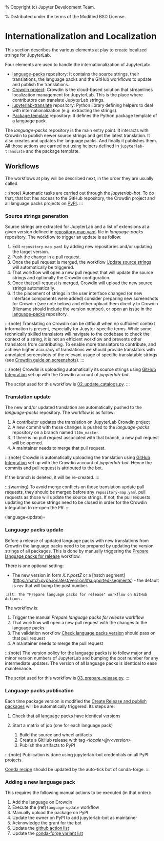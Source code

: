 % Copyright (c) Jupyter Development Team.

% Distributed under the terms of the Modified BSD License.

# Internationalization and Localization

This section describes the various elements at play to create localized strings for
JupyterLab.

Four elements are used to handle the internationalization of JupyterLab:

- [language-packs](https://github.com/jupyterlab/language-packs) repository: It contains
  the source strings, their translations, the language packs and the GitHub workflows to
  update and publish the translations.
- [Crowdin project](https://crowdin.com/project/jupyterlab): Crowdin is the cloud-based solution
  that streamlines localization management for JupyterLab. This is the place where contributors
  can translate JupyterLab strings.
- [jupyterlab-translate](https://github.com/jupyterlab/jupyterlab-translate) repository: Python
  library defining helpers to deal with internationalization (e.g. extracting the strings).
- [Package template](https://github.com/jupyterlab/language-pack-cookiecutter) repository: It
  defines the Python package template of a language pack.

The _language-packs_ repository is the main entry point. It interacts with Crowdin to publish
newer source strings and get the latest translation. It also creates and updates the language packs.
And finally it publishes them. All those actions are carried out using helpers defined in
`jupyterlab-translate` and the package template.

## Workflows

The workflows at play will be described next, in the order they are usually called.

:::{note}
Automatic tasks are carried out through the _jupyterlab-bot_. To do that, that bot has
access to the GitHub repository, the Crowdin project and all language packs projects on
[PyPI](https://www.pypi.org).
:::

### Source strings generation

Source strings are extracted for JupyterLab and a list of extensions at a given version defined
in [repository-map.yaml](https://github.com/jupyterlab/language-packs/blob/master/repository-map.yml)
file in _language-packs_ repository. The workflow to trigger an update is as follow:

1. Edit `repository-map.yaml` by adding new repositories and/or updating the target version.
2. Push the change in a pull request.
3. Once the pull request is merged, the workflow [Update source strings](https://github.com/jupyterlab/language-packs/blob/master/.github/workflows/update_pot.yml) will automatically be triggered.
4. That workflow will open a new pull request that will update the source strings and optionally the Crowdin configuration.
5. Once that pull request is merged, Crowdin will upload the new source strings automatically.
6. If the placement of strings in the user interface changed (or new interface components were added) consider preparing new screenshots for Crowdin (see note below) and either
   upload them directly to Crowdin (filename should include the version number), or open an issue in the [language-packs](https://github.com/jupyterlab/language-packs) repository.

:::{note}
Translating on Crowdin can be difficult when no sufficient context information is present, especially for Jupyter-specific terms.
While some technically skilled translators will navigate to the codebase to check the context of a string, it is not an efficient workflow
and prevents other translators from contributing. To enable more translators to contribute, and achieve higher accuracy of translations
we should provide translators with annotated screenshots of the relevant usage of specific translatable strings
(see [Crowdin guide on screenshots](https://support.crowdin.com/adding-screenshots/)).
:::

:::{note}
Crowdin is uploading automatically its source strings using [GitHub Integration](https://support.crowdin.com/github-integration/) set up
with the Crowdin account of _jupyterlab-bot_.

The script used for this workflow is [02_update_catalogs.py](https://github.com/jupyterlab/language-packs/blob/master/scripts/02_update_catalogs.py).
:::

### Translation update

The new and/or updated translation are automatically pushed to the _language-packs_ repository.
The workflow is as follow:

1. A contributor updates the translation on JupyterLab Crowdin project
2. A new commit with those changes is pushed to the _language-packs_ repository on a branch named
   `l10n_master`.
3. If there is no pull request associated with that branch, a new pull request will be opened.
4. A maintainer needs to merge that pull request.

:::{note}
Crowdin is automatically uploading the translation using [GitHub Integration](https://support.crowdin.com/github-integration/) set up
with the Crowdin account of _jupyterlab-bot_. Hence the commits and pull request is attributed
to the bot.

If the branch is deleted, it will be re-created.
:::

:::{warning}
To avoid merge conflicts on those translation update pull requests, they should be merged before
any `repository-map.yaml` pull requests as those will update the source strings. If not, the pull
requests updating the source strings need to be closed in order for the Crowdin integration to
re-open the PR.
:::

(language-update)=

### Language packs update

Before a release of updated language packs with new translations from Crowdin the language packs need to be prepared by updating the version strings of all packages.
This is done by manually triggering the [Prepare language packs for release](https://github.com/jupyterlab/language-packs/blob/master/.github/workflows/prepare_release.yml) workflow.

There is one optional setting:

- The new version in form _X.Y.postZ_ or a \[hatch segment\](<https://hatch.pypa.io/latest/version/#supported-segments>) - the default is `rev` that will bump the post number.

```{image} prep_language_packs.png
:alt: The "Prepare language packs for release" workflow on GitHub Actions.
```

The workflow is:

1. Trigger the manual _Prepare language packs for release_ workflow
2. That workflow will open a new pull request with the changes to the language packs
3. The validation workflow [Check language packs version](https://github.com/jupyterlab/language-packs/blob/master/.github/workflows/check_version.yml) should pass on that pull request
4. A maintainer needs to merge the pull request

:::{note}
The version policy for the language packs is to follow major and minor version numbers of
JupyterLab and bumping the post number for any intermediate updates. The version
of all language packs is identical to ease maintenance.

The script used for this workflow is [03_prepare_release.py](https://github.com/jupyterlab/language-packs/blob/master/scripts/03_prepare_release.py).
:::

### Language packs publication

Each time package version is modified the [Create Release and publish packages](https://github.com/jupyterlab/language-packs/blob/master/.github/workflows/release_publish.yml)
will be automatically triggered. Its steps are:

1. Check that all language packs have identical versions

2. Start a matrix of job (one for each language pack)

   1. Build the source and wheel artifacts
   2. Create a GitHub release with tag _\<locale>@v\<version>_
   3. Publish the artifacts to PyPI

:::{note}
Publication is done using jupyterlab-bot credentials on all PyPI projects.

[Conda recipe](https://github.com/conda-forge/jupyterlab-language-packs-feedstock) should be updated by the auto-tick bot of conda-forge.
:::

### Adding a new language pack

This requires the following manual actions to be executed (in that order):

1. Add the language on Crowdin
2. Execute the {ref}`language-update` workflow
3. Manually upload the package on PyPI
4. Update the owner on PyPI to add jupyterlab-bot as maintainer
5. Acknowledge the grant for the bot
6. Update the [github action list](https://github.com/jupyterlab/language-packs/blob/814ee5589fd83ceaeb6ecaefa8ad2db741f3a2df/.github/workflows/release_publish.yml#L42)
7. Update the [conda-forge variant list](https://github.com/conda-forge/jupyterlab-language-packs-feedstock/blob/master/recipe/conda_build_config.yaml)

